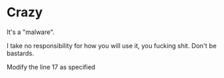 # Crazy
It's a "malware".

I take no responsibility for how you will use it, you fucking shit. Don't be bastards.

Modify the line 17 as specified
